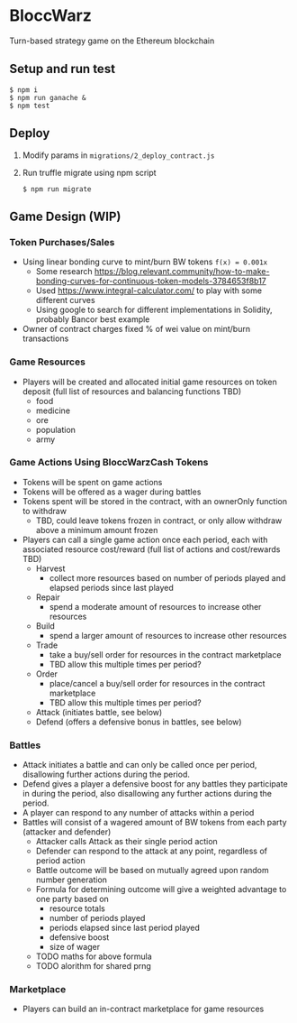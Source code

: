 # BloccWarz
Turn-based strategy game on the Ethereum blockchain
## Setup and run test
```
$ npm i
$ npm run ganache &
$ npm test
```
## Deploy
1. Modify params in `migrations/2_deploy_contract.js`
2. Run truffle migrate using npm script

       $ npm run migrate

## Game Design (WIP)

### Token Purchases/Sales
- Using linear bonding curve to mint/burn BW tokens `f(x) = 0.001x`
  - Some research https://blog.relevant.community/how-to-make-bonding-curves-for-continuous-token-models-3784653f8b17
  - Used https://www.integral-calculator.com/ to play with some different curves
  - Using google to search for different implementations in Solidity, probably Bancor best example
- Owner of contract charges fixed % of wei value on mint/burn transactions

### Game Resources
- Players will be created and allocated initial game resources on token deposit (full list of resources and balancing functions TBD)
  - food
  - medicine
  - ore
  - population
  - army

### Game Actions Using BloccWarzCash Tokens
- Tokens will be spent on game actions
- Tokens will be offered as a wager during battles
- Tokens spent will be stored in the contract, with an ownerOnly function to withdraw
  - TBD, could leave tokens frozen in contract, or only allow withdraw above a minimum amount frozen
- Players can call a single game action once each period, each with associated resource cost/reward (full list of actions and cost/rewards TBD)
  - Harvest
    - collect more resources based on number of periods played and elapsed periods since last played
  - Repair
    - spend a moderate amount of resources to increase other resources
  - Build
    - spend a larger amount of resources to increase other resources
  - Trade
    - take a buy/sell order for resources in the contract marketplace
    - TBD allow this multiple times per period?
  - Order
    - place/cancel a buy/sell order for resources in the contract marketplace
    - TBD allow this multiple times per period?
  - Attack (initiates battle, see below)
  - Defend (offers a defensive bonus in battles, see below)

### Battles
- Attack initiates a battle and can only be called once per period, disallowing further actions during the period.
- Defend gives a player a defensive boost for any battles they participate in during the period, also disallowing any further actions during the period.
- A player can respond to any number of attacks within a period
- Battles will consist of a wagered amount of BW tokens from each party (attacker and defender)
  - Attacker calls Attack as their single period action
  - Defender can respond to the attack at any point, regardless of period action
  - Battle outcome will be based on mutually agreed upon random number generation
  - Formula for determining outcome will give a weighted advantage to one party based on
    - resource totals
    - number of periods played
    - periods elapsed since last period played
    - defensive boost
    - size of wager
  - TODO maths for above formula
  - TODO alorithm for shared prng

### Marketplace
- Players can build an in-contract marketplace for game resources